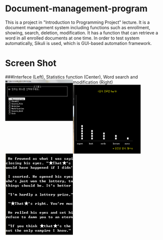 # Document-management-program
This is a project in "Introduction to Programming Project" lecture. It is a document management system including functions such as enrollment, showing, search, deletion, modification. 
It has a function that can retrieve a word in all enrolled documents at one time. In order to test system automatically, Sikuli is used, which is GUI-based automation framework.

# Screen Shot
###Interfece (Left), Statistics function (Center), Word search and modification (Right)
<img src="https://github.com/chc2212/Document-management-program/blob/master/Picture1.png" width="220" align ="left">
<img src="https://github.com/chc2212/Document-management-program/blob/master/Picture2.png" width="220" align ="left">
<img src="https://github.com/chc2212/Document-management-program/blob/master/Picture3.png" width="220" >
